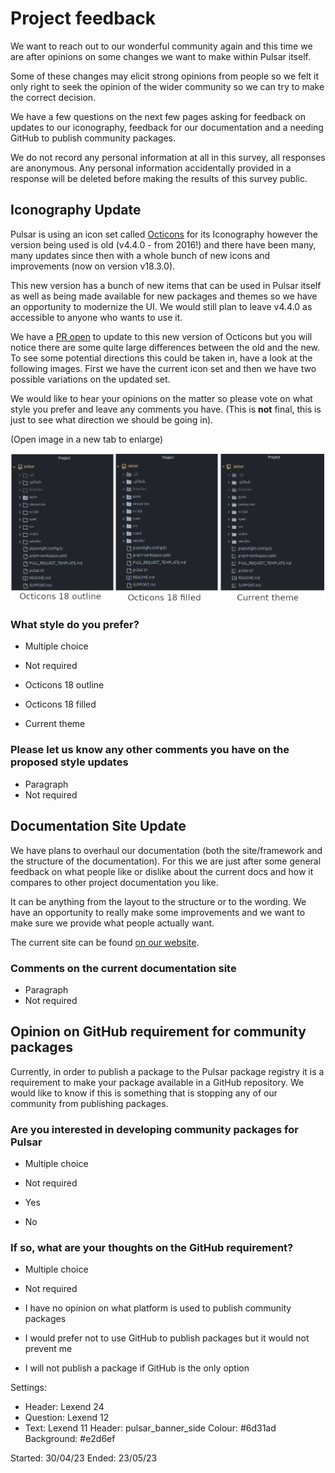 # Project feedback

<!--Section 1-->

We want to reach out to our wonderful community again and this time we are after opinions on some changes we want to make within Pulsar itself.

Some of these changes may elicit strong opinions from people so we felt it only right to seek the opinion of the wider community so we can try to make the correct decision.

We have a few questions on the next few pages asking for feedback on updates to our iconography, feedback for our documentation and a needing GitHub to publish community packages.

We do not record any personal information at all in this survey, all responses are anonymous. Any personal information accidentally provided in a response will be deleted before making the results of this survey public.

## Iconography Update

<!--Section 2-->

Pulsar is using an icon set called [Octicons](https://primer.style/design/foundations/icons/) for its Iconography however the version being used is old (v4.4.0 - from 2016!) and there have been many, many updates since then with a whole bunch of new icons and improvements (now on version v18.3.0).

This new version has a bunch of new items that can be used in Pulsar itself as well as being made available for new packages and themes so we have an opportunity to modernize the UI. We would still plan to leave v4.4.0 as accessible to anyone who wants to use it.

We have a [PR open](https://github.com/pulsar-edit/pulsar/pull/509) to update to this new version of Octicons but you will notice there are some quite large differences between the old and the new. To see some potential directions this could be taken in, have a look at the following images. First we have the current icon set and then we have two possible variations on the updated set.

We would like to hear your opinions on the matter so please vote on what style you prefer and leave any comments you have. (This is **not** final, this is just to see what direction we should be going in).

(Open image in a new tab to enlarge)

![octicons](./assets/survey2-icons.png)

### What style do you prefer?

- Multiple choice
- Not required

- Octicons 18 outline
- Octicons 18 filled
- Current theme

### Please let us know any other comments you have on the proposed style updates

- Paragraph
- Not required

## Documentation Site Update

<!--Section 3-->

We have plans to overhaul our documentation (both the site/framework and the structure of the documentation). For this we are just after some general feedback on what people like or dislike about the current docs and how it compares to other project documentation you like.

It can be anything from the layout to the structure or to the wording. We have an opportunity to really make some improvements and we want to make sure we provide what people actually want.

The current site can be found [on our website](https://pulsar-edit.dev/docs/).

### Comments on the current documentation site

- Paragraph
- Not required

## Opinion on GitHub requirement for community packages

<!--Section 4-->

 Currently, in order to publish a package to the Pulsar package registry it is a requirement to make your package available in a GitHub repository. We would like to know if this is something that is stopping any of our community from publishing packages.

### Are you interested in developing community packages for Pulsar

- Multiple choice
- Not required

- Yes
- No

### If so, what are your thoughts on the GitHub requirement?

- Multiple choice
- Not required

- I have no opinion on what platform is used to publish community packages
- I would prefer not to use GitHub to publish packages but it would not prevent me
- I will not publish a package if GitHub is the only option


Settings:
- Header: Lexend 24
- Question: Lexend 12
- Text: Lexend 11
Header: pulsar_banner_side
Colour: #6d31ad
Background: #e2d6ef

Started: 30/04/23
Ended: 23/05/23
